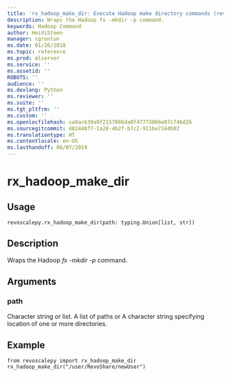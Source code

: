 ```yaml
---
title: 'rx_hadoop_make_dir: Execute Hadoop make directory commands (revoscalepy)'
description: Wraps the Hadoop fs -mkdir -p command.
keywords: Hadoop Command
author: HeidiSteen
manager: cgronlun
ms.date: 01/26/2018
ms.topic: reference
ms.prod: mlserver
ms.service: ''
ms.assetid: ''
ROBOTS: ''
audience: ''
ms.devlang: Python
ms.reviewer: ''
ms.suite: ''
ms.tgt_pltfrm: ''
ms.custom: ''
ms.openlocfilehash: ca0ac639a9f2157086da0f47773066e07c746d26
ms.sourcegitcommit: 482448f7-1a28-4b2f-b7c2-911be7144b02
ms.translationtype: HT
ms.contentlocale: en-US
ms.lasthandoff: 06/07/2019
---
```

# <a name="rxhadoopmakedir"></a>rx_hadoop_make_dir


 


## <a name="usage"></a>Usage



```
revoscalepy.rx_hadoop_make_dir(path: typing.Union[list, str])
```





## <a name="description"></a>Description

Wraps the Hadoop *fs -mkdir -p* command.


## <a name="arguments"></a>Arguments


### <a name="path"></a>path

Character string or list. A list of paths or A character string specifying location of one or more directories.


## <a name="example"></a>Example



```
from revoscalepy import rx_hadoop_make_dir
rx_hadoop_make_dir("/user/RevoShare/newUser")
```

